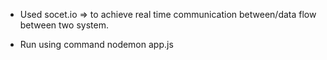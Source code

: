 - Used socet.io => to achieve real time communication between/data flow between two system.

- Run using command nodemon app.js
